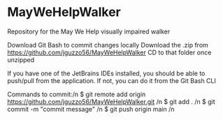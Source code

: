 # MayWeHelpWalker

Repository for the May We Help visually impaired walker

Download Git Bash to commit changes locally
Download the .zip from https://github.com/jguzzo56/MayWeHelpWalker
CD to that folder once unzipped

If you have one of the JetBrains IDEs installed, you should be able to push/pull from the application. If not, you can do it from the Git Bash CLI

Commands to commit:/n
$ git remote add origin https://github.com/jguzzo56/MayWeHelpWalker.git /n
$ git add . /n
$ git commit -m "commit message" /n
$ git push origin main /n
